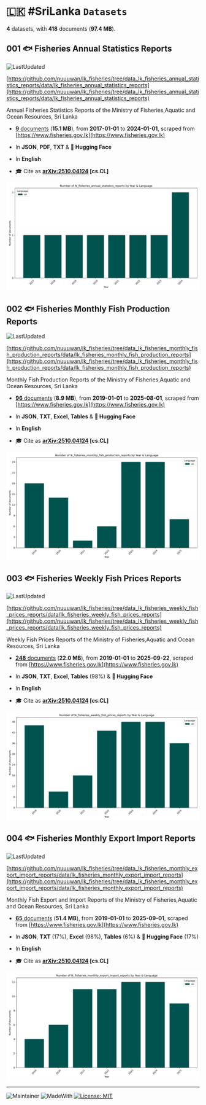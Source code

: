 # 🇱🇰 #SriLanka `Datasets`

**4** datasets, with **418** documents (**97.4 MB**).

## 001 🐟 Fisheries Annual Statistics Reports

![LastUpdated](https://img.shields.io/badge/last_updated-2025--10--29_15:07:01-green)

[https://github.com/nuuuwan/lk_fisheries/tree/data_lk_fisheries_annual_statistics_reports/data/lk_fisheries_annual_statistics_reports](https://github.com/nuuuwan/lk_fisheries/tree/data_lk_fisheries_annual_statistics_reports/data/lk_fisheries_annual_statistics_reports)

Annual Fisheries Statistics Reports of the Ministry of Fisheries,Aquatic and Ocean Resources, Sri Lanka

- [**9** documents](https://github.com/nuuuwan/lk_fisheries/tree/data_lk_fisheries_annual_statistics_reports/data/lk_fisheries_annual_statistics_reports) (**15.1 MB**), from **2017-01-01** to **2024-01-01**, scraped from [https://www.fisheries.gov.lk](https://www.fisheries.gov.lk)

- In **JSON**, **PDF**, **TXT** & **🤗 Hugging Face**

- In **English**

- 🎓 Cite as **[arXiv:2510.04124](https://arxiv.org/abs/2510.04124) [cs.CL]**

![Chart](https://raw.githubusercontent.com/nuuuwan/lk_fisheries/refs/heads/data_lk_fisheries_annual_statistics_reports/data/lk_fisheries_annual_statistics_reports/docs_by_year_and_lang.png)

## 002 🐟 Fisheries Monthly Fish Production Reports

![LastUpdated](https://img.shields.io/badge/last_updated-2025--10--29_15:06:44-green)

[https://github.com/nuuuwan/lk_fisheries/tree/data_lk_fisheries_monthly_fish_production_reports/data/lk_fisheries_monthly_fish_production_reports](https://github.com/nuuuwan/lk_fisheries/tree/data_lk_fisheries_monthly_fish_production_reports/data/lk_fisheries_monthly_fish_production_reports)

Monthly Fish Production Reports of the Ministry of Fisheries,Aquatic and Ocean Resources, Sri Lanka

- [**96** documents](https://github.com/nuuuwan/lk_fisheries/tree/data_lk_fisheries_monthly_fish_production_reports/data/lk_fisheries_monthly_fish_production_reports) (**8.9 MB**), from **2019-01-01** to **2025-08-01**, scraped from [https://www.fisheries.gov.lk](https://www.fisheries.gov.lk)

- In **JSON**, **TXT**, **Excel**, **Tables** & **🤗 Hugging Face**

- In **English**

- 🎓 Cite as **[arXiv:2510.04124](https://arxiv.org/abs/2510.04124) [cs.CL]**

![Chart](https://raw.githubusercontent.com/nuuuwan/lk_fisheries/refs/heads/data_lk_fisheries_monthly_fish_production_reports/data/lk_fisheries_monthly_fish_production_reports/docs_by_year_and_lang.png)

## 003 🐟 Fisheries Weekly Fish Prices Reports

![LastUpdated](https://img.shields.io/badge/last_updated-2025--10--28_12:35:20-green)

[https://github.com/nuuuwan/lk_fisheries/tree/data_lk_fisheries_weekly_fish_prices_reports/data/lk_fisheries_weekly_fish_prices_reports](https://github.com/nuuuwan/lk_fisheries/tree/data_lk_fisheries_weekly_fish_prices_reports/data/lk_fisheries_weekly_fish_prices_reports)

Weekly Fish Prices Reports of the Ministry of Fisheries,Aquatic and Ocean Resources, Sri Lanka

- [**248** documents](https://github.com/nuuuwan/lk_fisheries/tree/data_lk_fisheries_weekly_fish_prices_reports/data/lk_fisheries_weekly_fish_prices_reports) (**22.0 MB**), from **2019-01-01** to **2025-09-22**, scraped from [https://www.fisheries.gov.lk](https://www.fisheries.gov.lk)

- In **JSON**, **TXT**, **Excel**, **Tables** (98%) & **🤗 Hugging Face**

- In **English**

- 🎓 Cite as **[arXiv:2510.04124](https://arxiv.org/abs/2510.04124) [cs.CL]**

![Chart](https://raw.githubusercontent.com/nuuuwan/lk_fisheries/refs/heads/data_lk_fisheries_weekly_fish_prices_reports/data/lk_fisheries_weekly_fish_prices_reports/docs_by_year_and_lang.png)

## 004 🐟 Fisheries Monthly Export Import Reports

![LastUpdated](https://img.shields.io/badge/last_updated-2025--10--29_15:07:02-green)

[https://github.com/nuuuwan/lk_fisheries/tree/data_lk_fisheries_monthly_export_import_reports/data/lk_fisheries_monthly_export_import_reports](https://github.com/nuuuwan/lk_fisheries/tree/data_lk_fisheries_monthly_export_import_reports/data/lk_fisheries_monthly_export_import_reports)

Monthly Fish Export and Import Reports of the Ministry of Fisheries,Aquatic and Ocean Resources, Sri Lanka

- [**65** documents](https://github.com/nuuuwan/lk_fisheries/tree/data_lk_fisheries_monthly_export_import_reports/data/lk_fisheries_monthly_export_import_reports) (**51.4 MB**), from **2019-01-01** to **2025-09-01**, scraped from [https://www.fisheries.gov.lk](https://www.fisheries.gov.lk)

- In **JSON**, **TXT** (17%), **Excel** (98%), **Tables** (6%) & **🤗 Hugging Face** (17%)

- In **English**

- 🎓 Cite as **[arXiv:2510.04124](https://arxiv.org/abs/2510.04124) [cs.CL]**

![Chart](https://raw.githubusercontent.com/nuuuwan/lk_fisheries/refs/heads/data_lk_fisheries_monthly_export_import_reports/data/lk_fisheries_monthly_export_import_reports/docs_by_year_and_lang.png)

---

![Maintainer](https://img.shields.io/badge/maintainer-nuuuwan-red)
![MadeWith](https://img.shields.io/badge/made_with-python-blue)
[![License: MIT](https://img.shields.io/badge/License-MIT-yellow.svg)](https://opensource.org/licenses/MIT)
